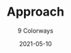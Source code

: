 ---
image_primary: "img/product_main_174_Approach-9550-Main.jpg"
image_secondary: "img/colorway_174_(1)_9550-01-concorde.JPG"
description: "The%20most%20perfect%20composition%20of%20yarns.%A0%20Disciplined%2C%20focused%20and%20exact.%A0%20Crafted%20with%20the%20coordinated%20precision%20of%20a%20master%20jeweler.%A0%20Each%20thread%20finds%20repose%20from%20the%20previous%2C%20creating%20a%20sense%20of%20assembly%20without%20feeling%20repetitive%2C%20thereby%20arriving%20at%20a%20moment%20of%20deep%20structural%20satisfaction.%A0%20Consequential%2C%20beautifully%20modern%2C%20uncompromisingly%20individual."
tags: 
  - "Textiles"
designer: "Joseph Noble"
href: "https://www.josephnoble.com/collections/approach/"
title: "Approach"
subtitle: "9 Colorways"
category: "Textiles"
manufacturer: "Joseph Noble"
slug: "/manufacturers/joseph-noble/textiles/joseph-noble-approach"
date: "2021-05-10"
---